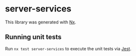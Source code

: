 # server-services

This library was generated with [Nx](https://nx.dev).

## Running unit tests

Run `nx test server-services` to execute the unit tests via [Jest](https://jestjs.io).
